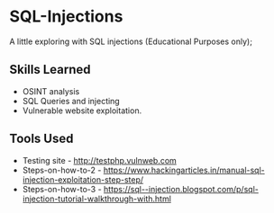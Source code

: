 # SQL-Injections
A little exploring with SQL injections (Educational Purposes only);

## Skills Learned
  - OSINT analysis
  - SQL Queries and injecting
  - Vulnerable website exploitation.

## Tools Used
  - Testing site - http://testphp.vulnweb.com
  - Steps-on-how-to-2 - https://www.hackingarticles.in/manual-sql-injection-exploitation-step-step/
  - Steps-on-how-to-3 - https://sql--injection.blogspot.com/p/sql-injection-tutorial-walkthrough-with.html
